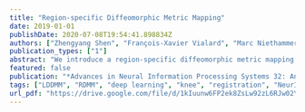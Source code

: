 ```yaml
---
title: "Region-specific Diffeomorphic Metric Mapping"
date: 2019-01-01
publishDate: 2020-07-08T19:54:41.898834Z
authors: ["Zhengyang Shen", "François-Xavier Vialard", "Marc Niethammer"]
publication_types: ["1"]
abstract: "We introduce a region-specific diffeomorphic metric mapping (RDMM) registration approach. RDMM is non-parametric, estimating spatio-temporal velocity fields which parameterize the sought-for spatial transformation. Regularization of these velocity fields is necessary. In contrast to existing non-parametric registration approaches using a fixed spatially-invariant regularization, for example, the large displacement diffeomorphic metric mapping (LDDMM) model, our approach allows for spatially-varying regularization which is advected via the estimated spatio-temporal velocity field. Hence, not only can our model capture large displacements, it does so with a spatio-temporal regularizer that keeps track of how regions deform, which is a more natural mathematical formulation. We explore a family of RDMM registration approaches: 1) a registration model where regions with separate regularizations are pre-defined (e.g., in an atlas space or for distinct foreground and background regions), 2) a registration model where a general spatially-varying regularizer is estimated, and 3) a registration model where the spatially-varying regularizer is obtained via an end-to-end trained deep learning (DL) model. We provide a variational derivation of RDMM, showing that the model can assure diffeomorphic transformations in the continuum, and that LDDMM is a particular instance of RDMM. To evaluate RDMM performance we experiment 1) on synthetic 2D data and 2) on two 3D datasets: knee magnetic resonance images (MRIs) of the Osteoarthritis Initiative (OAI) and computed tomography images (CT) of the lung. Results show that our framework achieves comparable performance to state-of-the-art image registration approaches, while providing additional information via a learned spatio-temporal regularizer. Further, our deep learning approach allows for very fast RDMM and LDDMM estimations. Code is available at https://github.com/uncbiag/registration."
featured: false
publication: "*Advances in Neural Information Processing Systems 32: Annual Conference on Neural Information Processing Systems 2019, NeurIPS 2019, 8-14 December 2019, Vancouver, BC, Canada*"
tags: ["LDDMM", "RDMM", "deep learning", "knee", "registration", "NeurIPS"]
url_pdf: "https://drive.google.com/file/d/1kIuunw6FP2ek8ZsLw92zL6RJw02YU7Nx"
---
```



